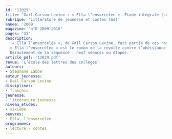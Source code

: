 ```yaml
---
id: '12029'
title: 'Gail Carson Levine : « Ella l’ensorcelée ». Étude intégrale (séquence)'
rubrique: 'Littérature de jeunesse et contes [6e]'
annee: '2009'
magazine: 'n°8 2009-2010'
pages: '33'
description: 
  '« Ella l’ensorcelée », de Gail Carson Levine, fait partie de ces romans qui non seulement permettent d’aborder ou d’approfondir une notion au programme de sixième, « contes et récits merveilleux », mais invitent aussi à une réflexion sur la portée de l’œuvre littéraire : un roman n’a-t-il pour fonction que de raconter une histoire ? Outre le plaisir de la lecture que cet ouvrage ne peut manquer de susciter, que ce soit par le biais de l’intrigue aux rebondissements savamment organisés ou par l’utilisation d’un humour que l’élève appréciera sûrement sans réserve, cette étude montre que, à l’instar de la fable, un récit peut soutenir une réflexion pertinente sur le monde et la société qui nous entourent.
  « Ella l’ensorcelée » est le roman de la révolte contre l’obéissance. En ayant recours à des histoires connues de tous, l’auteur livre un roman de formation particulièrement réussi et brosse le portrait d’une héroïne dont le parcours ne peut que servir d’exemple.
  Déroulement de la séquence : neuf séances ou étapes.'
article_pdf: '12029.pdf'
revue: 'L’école des lettres des collèges'
auteurs:
- Stéphane Labbe
auteur_jeunesse:
- Gail Carson Levine
disciplines:
- français
jeunesse:
- littérature jeunesse
niveau_etudes:
- sixième
oeuvres:
- Ella, l’ensorcelée
programmes:
- lecture - contes
---
```


